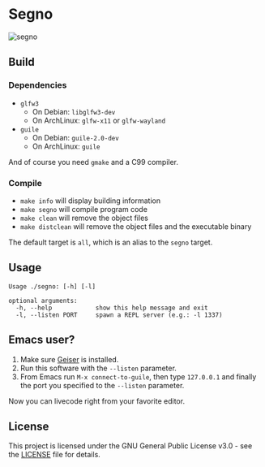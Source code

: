 # Segno

![segno](http://i.imgur.com/QnPEkWr.png)

## Build

### Dependencies

* `glfw3`
  * On Debian: `libglfw3-dev`
  * On ArchLinux: `glfw-x11` or `glfw-wayland`
* `guile`
  * On Debian: `guile-2.0-dev`
  * On ArchLinux: `guile`

And of course you need `gmake` and a C99 compiler.

### Compile

* `make info` will display building information
* `make segno` will compile program code
* `make clean` will remove the object files
* `make distclean` will remove the object files and the executable binary

The default target is `all`, which is an alias to the `segno` target.

## Usage

```
Usage ./segno: [-h] [-l]

optional arguments:
  -h, --help            show this help message and exit
  -l, --listen PORT     spawn a REPL server (e.g.: -l 1337)
```

## Emacs user?

1. Make sure [Geiser](https://github.com/jaor/geiser) is installed.
2. Run this software with the `--listen` parameter.
3. From Emacs run `M-x connect-to-guile`, then type `127.0.0.1` and finally
   the port you specified to the `--listen` parameter.
   
Now you can livecode right from your favorite editor.

## License

This project is licensed under the GNU General Public License v3.0 - see the
[LICENSE](LICENSE) file for details.
